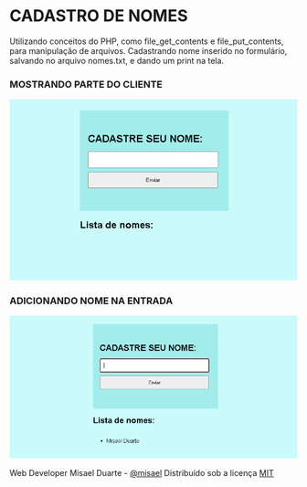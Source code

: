 # CADASTRO DE NOMES 
Utilizando conceitos do PHP, como file_get_contents e file_put_contents, para manipulação de arquivos.
Cadastrando nome inserido no formulário, salvando no arquivo nomes.txt, e dando um print na tela.

### MOSTRANDO PARTE DO CLIENTE
![client-side-browser](./Lista-nome-GitHub.png)

### ADICIONANDO NOME NA ENTRADA
![client-side-run](./Lista-nome-result.png)

Web Developer Misael Duarte - [@misael](https://bit.ly/linkedin-misaelduarte)
Distribuído sob a licença [MIT](./LICENCE)
